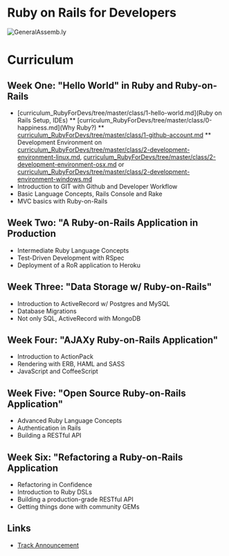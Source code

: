 Ruby on Rails for Developers
============================

![GeneralAssemb.ly](https://github.com/generalassembly/curriculum_RubyForDevs/raw/master/images/ga.png "GeneralAssemb.ly")

Curriculum
==========

Week One: "Hello World" in Ruby and Ruby-on-Rails 
-------------------------------------------------

* [curriculum_RubyForDevs/tree/master/class/1-hello-world.md](Ruby on Rails Setup, IDEs)
** [curriculum_RubyForDevs/tree/master/class/0-happiness.md](Why Ruby?)
** [curriculum_RubyForDevs/tree/master/class/1-github-account.md](Github)
** Development Environment on [curriculum_RubyForDevs/tree/master/class/2-development-environment-linux.md](Linux), [curriculum_RubyForDevs/tree/master/class/2-development-environment-osx.md](Mac) or [curriculum_RubyForDevs/tree/master/class/2-development-environment-windows.md](Windows)
* Introduction to GIT with Github and Developer Workflow
* Basic Language Concepts, Rails Console and Rake
* MVC basics with Ruby-on-Rails

Week Two: "A Ruby-on-Rails Application in Production
----------------------------------------------------

* Intermediate Ruby Language Concepts
* Test-Driven Development with RSpec
* Deployment of a RoR application to Heroku

Week Three: "Data Storage w/ Ruby-on-Rails"
-------------------------------------------

* Introduction to ActiveRecord w/ Postgres and MySQL
* Database Migrations
* Not only SQL, ActiveRecord with MongoDB

Week Four: "AJAXy Ruby-on-Rails Application"
--------------------------------------------

* Introduction to ActionPack
* Rendering with ERB, HAML and SASS
* JavaScript and CoffeeScript

Week Five: "Open Source Ruby-on-Rails Application"
--------------------------------------------------

* Advanced Ruby Language Concepts
* Authentication in Rails
* Building a RESTful API

Week Six: "Refactoring a Ruby-on-Rails Application
--------------------------------------------------

* Refactoring in Confidence
* Introduction to Ruby DSLs
* Building a production-grade RESTful API
* Getting things done with community GEMs

Links
-----

* [Track Announcement](https://generalassemb.ly/rubyonrails)

